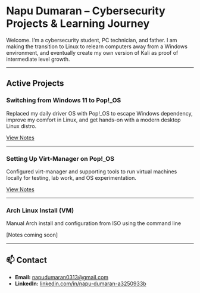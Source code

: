 # Napu Dumaran – Cybersecurity Projects & Learning Journey

Welcome. I’m a cybersecurity student, PC technician, and father. I am making the transition to Linux to relearn computers away from a Windows environment, and eventually create my own version of Kali as proof of intermediate level growth.

---

## Active Projects

### Switching from Windows 11 to Pop!_OS
Replaced my daily driver OS with Pop!_OS to escape Windows dependency, improve my comfort in Linux, and get hands-on with a modern desktop Linux distro.

[View Notes](notes/Windows-to-POP_OS.md)


---

### Setting Up Virt-Manager on Pop!_OS
Configured virt-manager and supporting tools to run virtual machines locally for testing, lab work, and OS experimentation.

[View Notes](notes/Setting_Up_Virt_Manager.md)

---

### Arch Linux Install (VM)
Manual Arch install and configuration from ISO using the command line

[Notes coming soon]

---

## 📫 Contact
- **Email:** napudumaran0313@gmail.com
- **LinkedIn:** [linkedin.com/in/napu-dumaran-a3250933b](https://www.linkedin.com/in/napu-dumaran-a3250933b?lipi=urn%3Ali%3Apage%3Ad_flagship3_profile_view_base_contact_details%3BmfNv%2BVJsSSeO%2BsoBMGzW1A%3D%3D)

